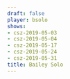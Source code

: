 ```yaml
---
draft: false
player: bsolo
shows:
- csz-2019-05-03
- csz-2019-05-04
- csz-2019-05-17
- csz-2019-05-24
- csz-2019-05-31
title: Bailey Solo
---
```

